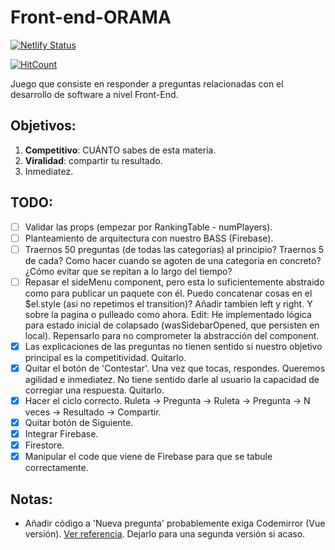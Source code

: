 # Front-end-ORAMA
[![Netlify Status](https://api.netlify.com/api/v1/badges/941527ba-a032-4d34-a1ee-4a37cdcd46b4/deploy-status)](https://app.netlify.com/sites/despido/deploys)

[![HitCount](http://hits.dwyl.com/ZenekeZene/https://githubcom/ZenekeZene/frontend-ORAMA.svg)](http://hits.dwyl.com/ZenekeZene/https://github.com/ZenekeZene/frontend-orama)

Juego que consiste en responder a preguntas relacionadas con el desarrollo de software a nivel Front-End.

## Objetivos:

1. **Competitivo**: CUÁNTO sabes de esta materia.
2. **Viralidad**: compartir tu resultado.
3. Inmediatez.

## TODO:

- [ ] Validar las props (empezar por RankingTable - numPlayers).
- [ ] Planteamiento de arquitectura con nuestro BASS (Firebase).
- [ ] Traernos 50 preguntas (de todas las categorias) al principio? Traernos 5 de cada? Como hacer cuando se agoten de una categoria en concreto? ¿Cómo evitar que se repitan a lo largo del tiempo?
- [ ] Repasar el sideMenu component, pero esta lo suficientemente abstraido como para publicar un paquete con él. Puedo concatenar cosas en el \$el.style (asi no repetimos el transition)? Añadir tambien left y right. Y sobre la pagina o pulleado como ahora. Edit: He implementado lógica para estado inicial de colapsado (wasSidebarOpened, que persisten en local). Repensarlo para no comprometer la abstracción del component.
- [x] Las explicaciones de las preguntas no tienen sentido si nuestro objetivo principal es la competitividad. Quitarlo.
- [x] Quitar el botón de 'Contestar'. Una vez que tocas, respondes. Queremos agilidad e inmediatez. No tiene sentido darle al usuario la capacidad de corregiar una respuesta. Quitarlo.
- [x] Hacer el ciclo correcto. Ruleta -> Pregunta -> Ruleta -> Pregunta -> N veces -> Resultado -> Compartir.
- [x] Quitar botón de Siguiente.
- [x] Integrar Firebase.
- [x] Firestore.
- [x] Manipular el code que viene de Firebase para que se tabule correctamente.

## Notas:

- Añadir código a 'Nueva pregunta' probablemente exiga Codemirror (Vue versión). [Ver referencia](https://github.com/gluons/vue-highlight.js/blob/docs/src/views/home/Demo.vue). Dejarlo para una segunda versión si acaso.
